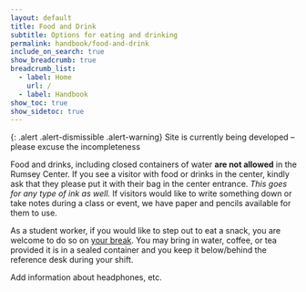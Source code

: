 ```yaml
---
layout: default
title: Food and Drink
subtitle: Options for eating and drinking
permalink: handbook/food-and-drink
include_on_search: true
show_breadcrumb: true
breadcrumb_list:
  - label: Home
    url: /
  - label: Handbook
show_toc: true
show_sidetoc: true
---
```

{: .alert .alert-dismissible .alert-warning}
Site is currently being developed – please excuse the incompleteness

Food and drinks, including closed containers of water **are not allowed** in the Rumsey Center. If you see a visitor with food or drinks in the center, kindly ask that they please put it with their bag in the center entrance. *This goes for any type of ink as well.* If visitors would like to write something down or take notes during a class or event, we have paper and pencils available for them to use.

As a student worker, if you would like to step out to eat a snack, you are welcome to do so on [your break](/handbook/breaks). You may bring in water, coffee, or tea provided it is in a sealed container and you keep it below/behind the reference desk during your shift.

Add information about headphones, etc.